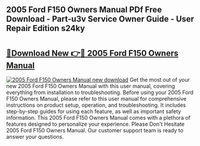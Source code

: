 ## 2005 Ford F150 Owners Manual PDf Free Download - Part-u3v Service Owner Guide - User Repair Edition s24ky

# <h2><a href="http://bc28991.oget.top/?id=2005+Ford+F150+Owners+Manual">🔗Download New 👉🔴 2005 Ford F150 Owners Manual</a></h2>

[![2005 Ford F150 Owners Manual new download](https://i.imgur.com/5g1atiW.png)](http://bc28991.oget.top/?id=2005+Ford+F150+Owners+Manual)
Get the most out of your new 2005 Ford F150 Owners Manual with this user manual, covering everything from installation to troubleshooting. Before using your 2005 Ford F150 Owners Manual, please refer to this user manual for comprehensive instructions on product setup, operation, and troubleshooting. It includes step-by-step guides for using each feature, as well as important safety information. This 2005 Ford F150 Owners Manual comes with a plethora of features designed to personalize your experience. Please Don't Hesitate 2005 Ford F150 Owners Manual. Our customer support team is ready to answer your questions.

